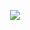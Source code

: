 <p align="center"><img src=http://webdata-scraping.com/media/2015/01/Web-Scraping-Process.png" style="max-width:100%;"></p>
